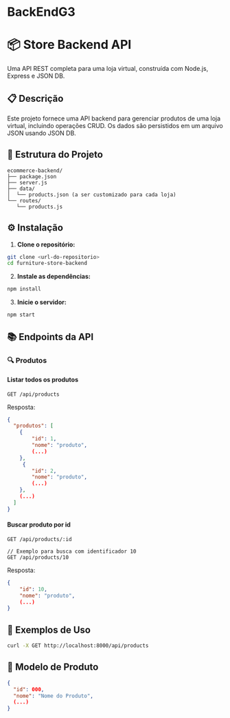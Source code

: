 # BackEndG3

# 📦 Store Backend API

Uma API REST completa para uma loja virtual, construída com Node.js, Express e JSON DB.

## 📋 Descrição

Este projeto fornece uma API backend para gerenciar produtos de uma loja virtual, incluindo operações CRUD. Os dados são persistidos em um arquivo JSON usando JSON DB.


## 📁 Estrutura do Projeto

```
ecommerce-backend/
├── package.json
├── server.js
├── data/
│  └── products.json (a ser customizado para cada loja)
└── routes/
   └── products.js
```

## ⚙️ Instalação

1. **Clone o repositório:**
```bash
git clone <url-do-repositorio>
cd furniture-store-backend
```

2. **Instale as dependências:**
```bash
npm install
```

3. **Inicie o servidor:**
```bash
npm start
```
## 📚 Endpoints da API

### 🔍 Produtos

#### Listar todos os produtos

```
GET /api/products
```

Resposta:
```json
{
  "produtos": [
    {
        "id": 1,
        "nome": "produto",
        (...)
    },
     {
        "id": 2,
        "nome": "produto",
        (...)
    },
    (...)
  ]
}
```

#### Buscar produto por id

```
GET /api/products/:id
```

```
// Exemplo para busca com identificador 10
GET /api/products/10
```

Resposta:
```json
{ 
    "id": 10,
    "nome": "produto",
    (...)
}
```


## 📝 Exemplos de Uso
```bash
curl -X GET http://localhost:8000/api/products
```


## 🎯 Modelo de Produto
```json
{
  "id": 000,
  "nome": "Nome do Produto",
  (...)
}
```
